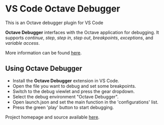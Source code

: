 # VS Code Octave Debugger

This is an Octave debugger plugin for VS Code

**Octave Debugger** interfaces with the Octave application for debugging.
It supports *continue*, *step*, *step in*, *step out*, *breakpoints*, *exceptions*, and
*variable access*.

More information can be found
[here](https://www.gnu.org/software/octave/doc/v4.0.0/Debugging.html).

## Using Octave Debugger

* Install the **Octave Debugger** extension in VS Code.
* Open the file you want to debug and set some breakpoints.
* Switch to the debug viewlet and press the gear dropdown.
* Select the debug environment "Octave Debugger".
* Open launch.json and set the main function in the 'configurations' list.
* Press the green 'play' button to start debugging.

Project homepage and source available
[here](https://github.com/paulo-fernando-silva/octave-debugger.git).
